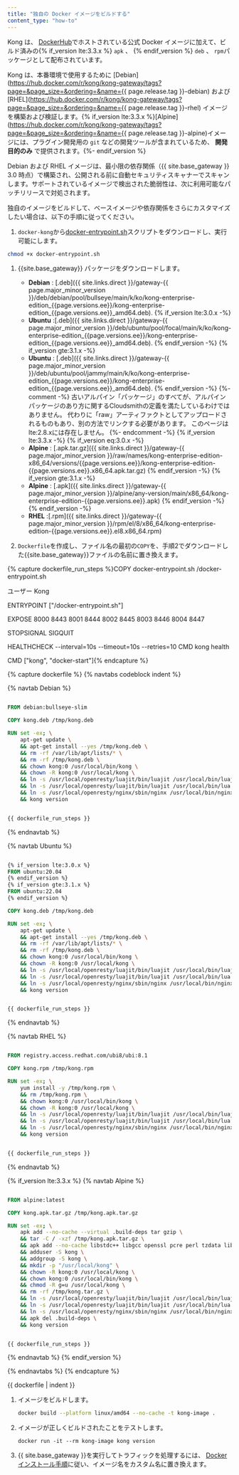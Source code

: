 ```yaml
---
title: "独自の Docker イメージをビルドする"
content_type: "how-to"
---
```

Kong は、 [DockerHub](https://hub.docker.com/r/kong)でホストされている公式 Docker イメージに加えて、ビルド済みの{% if_version lte:3.3.x %} `apk` 、 {% endif_version %} `deb` 、 `rpm`パッケージとして配布されています。

Kong は、本番環境で使用するために [Debian](https://hub.docker.com/r/kong/kong-gateway/tags?page=&page_size=&ordering=&name={{ page.release.tag }}-debian) および [RHEL](https://hub.docker.com/r/kong/kong-gateway/tags?page=&page_size=&ordering=&name={{ page.release.tag }}-rhel) イメージを構築および検証します。{% if_version lte:3.3.x %}[Alpine](https://hub.docker.com/r/kong/kong-gateway/tags?page=&page_size=&ordering=&name={{ page.release.tag }}-alpine)イメージには、プラグイン開発用の `git` などの開発ツールが含まれているため、 **開発目的のみ** で提供されます。{%- endif_version %}

Debian および RHEL イメージは、最小限の依存関係（{{ site.base_gateway }} 3\.0 時点）で構築され、公開される前に自動セキュリティスキャナーでスキャンします。サポートされているイメージで検出された脆弱性は、次に利用可能なパッチリリースで対処されます。

独自のイメージをビルドして、ベースイメージや依存関係をさらにカスタマイズしたい場合は、以下の手順に従ってください。

1. `docker-kong`から[docker\-entrypoint.sh](https://raw.githubusercontent.com/Kong/docker-kong/master/docker-entrypoint.sh)スクリプトをダウンロードし、実行可能にします。

```bash
chmod +x docker-entrypoint.sh
```

1. {{site.base_gateway}} パッケージをダウンロードします。

   * **Debian** : [.deb]({{ site.links.direct }}/gateway-{{ page.major_minor_version }}/deb/debian/pool/bullseye/main/k/ko/kong-enterprise-edition_{{page.versions.ee}}/kong-enterprise-edition_{{page.versions.ee}}_amd64.deb).
   {% if_version lte:3.0.x -%}
   * **Ubuntu** :[.deb]({{ site.links.direct }}/gateway-{{ page.major_minor_version }}/deb/ubuntu/pool/focal/main/k/ko/kong-enterprise-edition_{{page.versions.ee}}/kong-enterprise-edition_{{page.versions.ee}}_amd64.deb).
   {% endif_version -%}
   {% if_version gte:3.1.x -%}
   * **Ubuntu** : [.deb]({{ site.links.direct }}/gateway-{{ page.major_minor_version }}/deb/ubuntu/pool/jammy/main/k/ko/kong-enterprise-edition_{{page.versions.ee}}/kong-enterprise-edition_{{page.versions.ee}}_amd64.deb). {% endif_version -%} {%- comment -%} 古いアルパイン「パッケージ」のすべてが、アルパインパッケージのあり方に関するCloudsmithの定義を満たしているわけではありません。 代わりに「raw」アーティファクトとしてアップロードされるものもあり、別の方法でリンクする必要があります。 このページはlte:2\.8\.xには存在しません。 {%- endcomment -%} {% if_version lte:3.3.x -%}
   {% if_version eq:3.0.x -%}
   * **Alpine** : [.apk.tar.gz]({{ site.links.direct }}/gateway-{{ page.major_minor_version }}/raw/names/kong-enterprise-edition-x86_64/versions/{{page.versions.ee}}/kong-enterprise-edition-{{page.versions.ee}}.x86_64.apk.tar.gz)
   {% endif_version -%}
   {% if_version gte:3.1.x -%}
   * **Alpine** : [.apk]({{ site.links.direct }}/gateway-{{ page.major_minor_version }}/alpine/any-version/main/x86_64/kong-enterprise-edition-{{page.versions.ee}}.apk) {% endif_version -%}
   {% endif_version -%}
   * **RHEL** :[.rpm]({{ site.links.direct }}/gateway-{{ page.major_minor_version }}/rpm/el/8/x86_64/kong-enterprise-edition-{{page.versions.ee}}.el8.x86_64.rpm)

2. `Dockerfile`を作成し、ファイル名の最初の`COPY`を、手順2でダウンロードした{{site.base_gateway}}ファイルの名前に置き換えます。

{% capture dockerfile_run_steps %}COPY docker\-entrypoint.sh /docker\-entrypoint.sh

ユーザー Kong

ENTRYPOINT \["/docker\-entrypoint.sh"\]

EXPOSE 8000 8443 8001 8444 8002 8445 8003 8446 8004 8447

STOPSIGNAL SIGQUIT

HEALTHCHECK \-\-interval=10s \-\-timeout=10s \-\-retries=10 CMD kong health

CMD \["kong", "docker\-start"\]{% endcapture %}

{% capture dockerfile %}
{% navtabs codeblock indent %}

{% navtab Debian %}

```dockerfile

FROM debian:bullseye-slim

COPY kong.deb /tmp/kong.deb

RUN set -ex; \
    apt-get update \
    && apt-get install --yes /tmp/kong.deb \
    && rm -rf /var/lib/apt/lists/* \
    && rm -rf /tmp/kong.deb \
    && chown kong:0 /usr/local/bin/kong \
    && chown -R kong:0 /usr/local/kong \
    && ln -s /usr/local/openresty/luajit/bin/luajit /usr/local/bin/luajit \
    && ln -s /usr/local/openresty/luajit/bin/luajit /usr/local/bin/lua \
    && ln -s /usr/local/openresty/nginx/sbin/nginx /usr/local/bin/nginx \
    && kong version


{{ dockerfile_run_steps }}
```

{% endnavtab %}

{% navtab Ubuntu %}

```dockerfile

{% if_version lte:3.0.x %}
FROM ubuntu:20.04
{% endif_version %}
{% if_version gte:3.1.x %}
FROM ubuntu:22.04
{% endif_version %}

COPY kong.deb /tmp/kong.deb

RUN set -ex; \
    apt-get update \
    && apt-get install --yes /tmp/kong.deb \
    && rm -rf /var/lib/apt/lists/* \
    && rm -rf /tmp/kong.deb \
    && chown kong:0 /usr/local/bin/kong \
    && chown -R kong:0 /usr/local/kong \
    && ln -s /usr/local/openresty/luajit/bin/luajit /usr/local/bin/luajit \
    && ln -s /usr/local/openresty/luajit/bin/luajit /usr/local/bin/lua \
    && ln -s /usr/local/openresty/nginx/sbin/nginx /usr/local/bin/nginx \
    && kong version


{{ dockerfile_run_steps }}
```

{% endnavtab %}

{% navtab RHEL %}

```dockerfile

FROM registry.access.redhat.com/ubi8/ubi:8.1

COPY kong.rpm /tmp/kong.rpm

RUN set -ex; \
    yum install -y /tmp/kong.rpm \
    && rm /tmp/kong.rpm \
    && chown kong:0 /usr/local/bin/kong \
    && chown -R kong:0 /usr/local/kong \
    && ln -s /usr/local/openresty/luajit/bin/luajit /usr/local/bin/luajit \
    && ln -s /usr/local/openresty/luajit/bin/luajit /usr/local/bin/lua \
    && ln -s /usr/local/openresty/nginx/sbin/nginx /usr/local/bin/nginx \
    && kong version


{{ dockerfile_run_steps }}
```

{% endnavtab %}

{% if_version lte:3.3.x %}
{% navtab Alpine %}

```dockerfile

FROM alpine:latest

COPY kong.apk.tar.gz /tmp/kong.apk.tar.gz

RUN set -ex; \
    apk add --no-cache --virtual .build-deps tar gzip \
    && tar -C / -xzf /tmp/kong.apk.tar.gz \
    && apk add --no-cache libstdc++ libgcc openssl pcre perl tzdata libcap zlib zlib-dev bash curl ca-certificates \
    && adduser -S kong \
    && addgroup -S kong \
    && mkdir -p "/usr/local/kong" \
    && chown -R kong:0 /usr/local/kong \
    && chown kong:0 /usr/local/bin/kong \
    && chmod -R g=u /usr/local/kong \
    && rm -rf /tmp/kong.tar.gz \
    && ln -s /usr/local/openresty/luajit/bin/luajit /usr/local/bin/luajit \
    && ln -s /usr/local/openresty/luajit/bin/luajit /usr/local/bin/lua \
    && ln -s /usr/local/openresty/nginx/sbin/nginx /usr/local/bin/nginx \
    && apk del .build-deps \
    && kong version


{{ dockerfile_run_steps }}
```

{% endnavtab %}
{% endif_version %}

{% endnavtabs %}
{% endcapture %}

{{ dockerfile | indent }}

1. イメージをビルドします。

   ```bash
   docker build --platform linux/amd64 --no-cache -t kong-image .
   ```

2. イメージが正しくビルドされたことをテストします。

       docker run -it --rm kong-image kong version

3. {{ site.base_gateway }}を実行してトラフィックを処理するには、 [Docker インストール手順](/gateway/latest/install/docker/)に従い、イメージ名をカスタム名に置き換えます。

